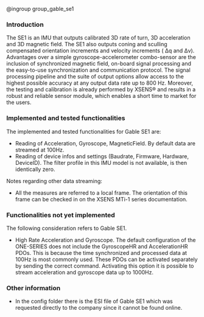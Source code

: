 @ingroup group_gable_se1

### Introduction
The SE1 is an IMU that outputs calibrated 3D rate of turn, 3D acceleration and 3D magnetic field. The SE1 also outputs coning and sculling compensated orientation increments and velocity increments ( Δq and Δv). Advantages over a simple gyroscope-accelerometer combo-sensor are the inclusion of synchronized magnetic field, on-board signal processing and the easy-to-use synchronization and communication protocol. The signal processing pipeline and the suite of output options allow access to the highest possible accuracy at any output data rate up to 800 Hz. Moreover, the testing and calibration is already performed by XSENS® and results in a robust and reliable sensor module, which enables a short time to market for the users.

### Implemented and tested functionalities
The implemented and tested functionalities for Gable SE1 are:
- Reading of Acceleration, Gyroscope, MagneticField. By default data are streamed at 100Hz.
- Reading of device infos and settings (Baudrate, Firmware, Hardware, DeviceID). The filter profile in this IMU model is not available, is then identically zero.

Notes regarding other data streaming:
- All the measures are referred to a local frame. The orientation of this frame can be checked in on the XSENS MTi-1 series documentation.

### Functionalities not yet implemented
The following consideration refers to Gable SE1.
- High Rate Acceleration and Gyroscope. The default configuration of the ONE-SERIES does not include the GyroscopeHR and AccelerationHR PDOs. This is because the time synchronized and processed data at 100Hz is most commonly used. These PDOs can be activated separately by sending the correct command. Activating this option it is possible to stream acceleration and gyroscope data up to 1000Hz.

### Other information
- In the config folder there is the ESI file of Gable SE1 which was requested directly to the company since it cannot be found online.
